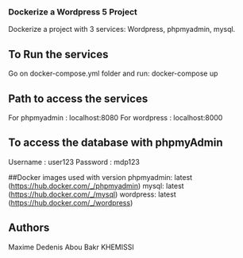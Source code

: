 ### Dockerize a Wordpress 5 Project
Dockerize a project with 3 services: Wordpress, phpmyadmin, mysql.

## To Run the services
Go on docker-compose.yml folder and run:
docker-compose up

## Path to access the services
For phpmyadmin : localhost:8080
For wordpress : localhost:8000

## To access the database with phpmyAdmin
Username : user123
Password : mdp123

##Docker images used with version
phpmyadmin: latest  (https://hub.docker.com/_/phpmyadmin)
mysql: latest  (https://hub.docker.com/_/mysql)
wordpress: latest  (https://hub.docker.com/_/wordpress)

## Authors
Maxime Dedenis
Abou Bakr KHEMISSI
